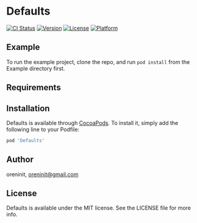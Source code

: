 # Defaults

[![CI Status](https://img.shields.io/travis/oreninit/Defaults.svg?style=flat)](https://travis-ci.org/oreninit/Defaults)
[![Version](https://img.shields.io/cocoapods/v/Defaults.svg?style=flat)](https://cocoapods.org/pods/Defaults)
[![License](https://img.shields.io/cocoapods/l/Defaults.svg?style=flat)](https://cocoapods.org/pods/Defaults)
[![Platform](https://img.shields.io/cocoapods/p/Defaults.svg?style=flat)](https://cocoapods.org/pods/Defaults)

## Example

To run the example project, clone the repo, and run `pod install` from the Example directory first.

## Requirements

## Installation

Defaults is available through [CocoaPods](https://cocoapods.org). To install
it, simply add the following line to your Podfile:

```ruby
pod 'Defaults'
```

## Author

oreninit, oreninit@gmail.com

## License

Defaults is available under the MIT license. See the LICENSE file for more info.
